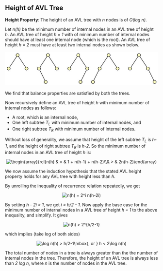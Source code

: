 ## Height of AVL Tree

<strong>Height Property</strong>: The height of an AVL tree with <i>n</i> nodes is of <i>O(log n)</i>.

Let <i>n(h)</i> be the minimum number of internal nodes in an AVL tree of height <i>h</i>. An AVL tree of height <i>h = 1</i> with of minimum 
number of internal nodes should have at least one internal node (which is the root). An AVL tree of height <i>h = 2</i> must have at least two
internal nodes as shown below. 
<p align="center">
<img src="../images/baseAVLtrees.jpg">
</p>
We find that balance properties are satisfied by both the trees.

Now recursively define an AVL tree of height <i>h</i> with minimum number of internal nodes as follows:
- A root, which is an internal node,
- One left subtree <i>T<sub>L</sub></i> with minimum number of internal nodes, and
- One right subtree <i>T<sub>R</sub></i> with minimum number of internal nodes.

Without loss of generality, we assume that height of the left subtree <i>T<sub>L</sub></i> is <i>h-1</i>, and the height of right subtree 
<i>T<sub>R</sub></i> is <i>h-2</i>. So the minimum number of internal nodes in an AVL tree of height <i>h</i> is:
<p align="center">
<img src="https://latex.codecogs.com/svg.image?\begin{array}{rcl}n(h)&space;&&space;=&space;&&space;1&space;&plus;&space;n(h-1)&space;&plus;&space;n(h-2)\\&&space;>&space;&&space;2n(h-2)\end{array}" title="\begin{array}{rcl}n(h) & = & 1 + n(h-1) + n(h-2)\\& > & 2n(h-2)\end{array}" />
</p>

We now assume the induction hypothesis that the stated AVL height property holds for any AVL tree with height less than <i>h</i>.

By unrolling the inequality of recurrence relation repeatedly, we get
<p align="center">
<img src="https://latex.codecogs.com/svg.image?n(h)&space;=&space;2^i&space;n(h-2i)" title="n(h) = 2^i n(h-2i)" />
  </p>
By setting <i>h - 2i = 1</i>, we get <i>i = h/2 - 1</i>. Now apply the base case for the minimum number of internal nodes in a AVL tree of 
height <i>h = 1</i> to the above inequality, and simplify. It gives 
<p align="center">
<img src="https://latex.codecogs.com/svg.image?n(h)&space;>&space;2^{h/2-1}" title="n(h) > 2^{h/2-1}" />
</p>
which implies (take log of both sides)
<p align="center">
<img src="https://latex.codecogs.com/svg.image?\log&space;n(h)&space;>&space;h/2-1\mbox{,&space;or&space;}&space;h&space;<&space;2\log&space;n(h)" title="\log n(h) > h/2-1\mbox{, or } h < 2\log n(h)" />
  </p>
The total number of nodes in a tree is always greater than the the number of internal nodes in the tree. Therefore, the height of an AVL tree is 
  always less than <i>2 log n</i>, where <i>n</i> is the number of nodes in the AVL tree.
